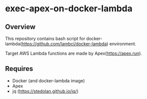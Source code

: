 exec-apex-on-docker-lambda
=============================

Overview
------------------------------

This repository contains bash script for
docker-lambda(https://github.com/lambci/docker-lambda) environment.

Target AWS Lambda functions are made by Apex(https://apex.run).


Requires
------------------------------

* Docker (and docker-lambda image)
* Apex
* jq (https://stedolan.github.io/jq/)

